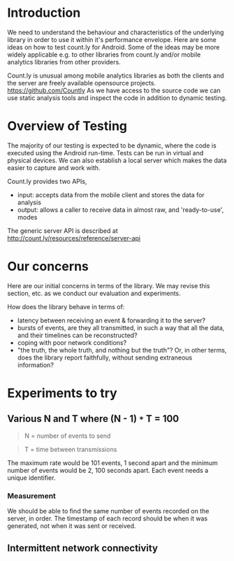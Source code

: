 # Introduction #

We need to understand the behaviour and characteristics of the underlying library in order to use it within it's performance envelope. Here are some ideas on how to test count.ly for Android. Some of the ideas may be more widely applicable e.g. to other libraries from count.ly and/or mobile analytics libraries from other providers.

Count.ly is unusual among mobile analytics libraries as both the clients and the server are freely available opensource projects. https://github.com/Countly As we have access to the source code we can use static analysis tools and inspect the code in addition to dynamic testing.

# Overview of Testing #
The majority of our testing is expected to be dynamic, where the code is executed using the Android run-time. Tests can be run in virtual and physical devices. We can also establish a local server which makes the data easier to capture and work with.

Count.ly provides two APIs,
  * input: accepts data from the mobile client and stores the data for analysis
  * output: allows a caller to receive data in almost raw, and 'ready-to-use', modes

The generic server API is described at http://count.ly/resources/reference/server-api

# Our concerns #
Here are our initial concerns in terms of the library. We may revise this section, etc. as we conduct our evaluation and experiments.

How does the library behave in terms of:
  * latency between receiving an event & forwarding it to the server?
  * bursts of events, are they all transmitted, in such a way that all the data, and their timelines can be reconstructed?
  * coping with poor network conditions?
  * "the truth, the whole truth, and nothing but the truth"? Or, in other terms, does the library report faithfully, without sending extraneous information?

# Experiments to try #
## Various N and T where (N - 1) `*` T = 100 ##
> N = number of events to send

> T = time between transmissions

The maximum rate would be 101 events, 1 second apart and the minimum number of events would be 2, 100 seconds apart.
Each event needs a unique identifier.

### Measurement ###
We should be able to find the same number of events recorded on the server, in order. The timestamp of each record should be when it was generated, not when it was sent or received.

## Intermittent network connectivity ##